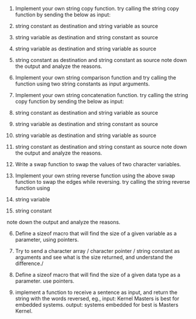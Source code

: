 1) Implement your own string copy function.
try calling the string copy function by sending the below as input:
1) string constant as destination and string variable as source
2) string variable as destination and string constant as source
3) string variable as destination and string variable as source
4) string constant as destination and string constant as source
  note down the output and analyze the reasons.

2) Implement your own string comparison function and try calling the function using two string constants as input arguments.

3) Implement your own string concatenation function.
try calling the string copy function by sending the below as input:
1) string constant as destination and string variable as source
2) string variable as destination and string constant as source
3) string variable as destination and string variable as source
4) string constant as destination and string constant as source
note down the output and analyze the reasons.

4) Write a swap function to swap the values of two character variables.

5) Implement your own string reverse function using the above swap function to swap the edges while reversing.
try calling the string reverse function using
1) string variable
2) string constant

note down the output and analyze the reasons.

6) Define a sizeof macro that will find the size of a given variable as a parameter, using pointers.

7) Try to send a character array / character pointer / string constant as arguments and see what is the size returned, and understand the difference./

8) Define a sizeof macro that will find the size of a given data type as a parameter. use pointers.

9) implement a function to receive a sentence as input, and return the string with the words reversed,
eg., input: Kernel Masters is best for embedded systems.
output: systems embedded for best is Masters Kernel.
